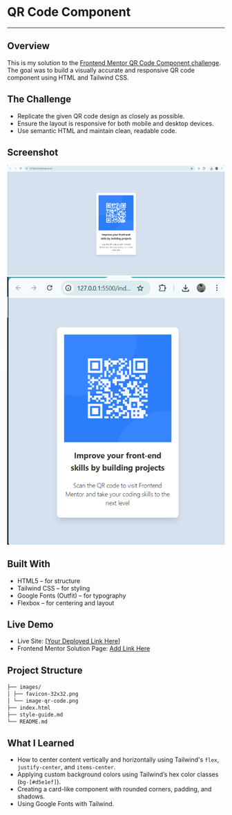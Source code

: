 # QR Code Component
---

## Overview

This is my solution to the [Frontend Mentor QR Code Component challenge](https://www.frontendmentor.io/challenges/qr-code-component-iux_sIO_H).  
The goal was to build a visually accurate and responsive QR code component using HTML and Tailwind CSS.

## The Challenge

- Replicate the given QR code design as closely as possible.
- Ensure the layout is responsive for both mobile and desktop devices.
- Use semantic HTML and maintain clean, readable code.

## Screenshot

![Project Screenshot](./images/desktop.png)
![Project Screenshot Mobile](./images/mobile.png)

## Built With

- HTML5 – for structure
- Tailwind CSS – for styling
- Google Fonts (Outfit) – for typography
- Flexbox – for centering and layout

## Live Demo

- Live Site: [[Your Deployed Link Here](https://qrcomponent506.netlify.app/)]
- Frontend Mentor Solution Page: [Add Link Here](https://www.frontendmentor.io/solutions/qr-code-component-Z24nn2TAMQ)

## Project Structure

```
├── images/
│ ├── favicon-32x32.png
│ └── image-qr-code.png
├── index.html
├── style-guide.md
└── README.md
```

## What I Learned

- How to center content vertically and horizontally using Tailwind's `flex`, `justify-center`, and `items-center`.
- Applying custom background colors using Tailwind’s hex color classes (`bg-[#d5e1ef]`).
- Creating a card-like component with rounded corners, padding, and shadows.
- Using Google Fonts with Tailwind.
